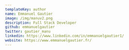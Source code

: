 ```yaml
---
templateKey: author
name: Emmanuel Gautier
image: /img/manuv2.png
description: Full Stack Developer
github: emmanuelgautier
twitter: gautier_manu
linkedin: https://www.linkedin.com/in/emmanuelgautier1/
website: https://www.emmanuelgautier.fr/
---
```

